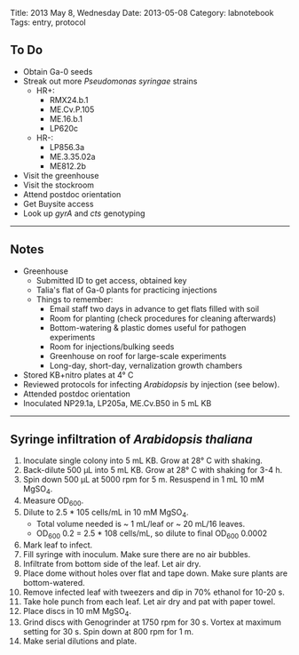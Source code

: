 Title: 2013 May 8, Wednesday
Date: 2013-05-08
Category: labnotebook
Tags: entry, protocol

## To Do ##

- Obtain Ga-0 seeds
- Streak out more _Pseudomonas syringae_ strains
    - HR+:
        - RMX24.b.1
        - ME.Cv.P.105
        - ME.16.b.1
        - LP620c
    - HR-:
        - LP856.3a
        - ME.3.35.02a
        - ME812.2b
- Visit the greenhouse
- Visit the stockroom
- Attend postdoc orientation
- Get Buysite access
- Look up _gyrA_ and _cts_ genotyping

***

## Notes ##

- Greenhouse
    - Submitted ID to get access, obtained key
    - Talia's flat of Ga-0 plants for practicing injections
    - Things to remember:
        - Email staff two days in advance to get flats filled with soil
        - Room for planting (check procedures for cleaning afterwards)
        - Bottom-watering & plastic domes useful for pathogen experiments
        - Room for injections/bulking seeds
        - Greenhouse on roof for large-scale experiments
        - Long-day, short-day, vernalization growth chambers
- Stored KB+nitro plates at 4&deg; C
- Reviewed protocols for infecting _Arabidopsis_ by injection (see below). 
- Attended postdoc orientation
- Inoculated NP29.1a, LP205a, ME.Cv.B50 in 5 mL KB 

***

## Syringe infiltration of _Arabidopsis thaliana_ ##

1. Inoculate single colony into 5 mL KB. Grow at 28&deg; C with shaking.
2. Back-dilute 500 &micro;L into 5 mL KB. Grow at 28&deg; C with shaking for
   3-4 h.
3. Spin down 500 &micro;L at 5000 rpm for 5 m. Resuspend in 1 mL 10 mM 
   MgSO<sub>4</sub>.
4. Measure OD<sub>600</sub>.
5. Dilute to 2.5 * 10<super>5</super> cells/mL in 10 mM MgSO<sub>4</sub>.
    - Total volume needed is ~ 1 mL/leaf or ~ 20 mL/16 leaves.
    - OD<sub>600</sub> 0.2 = 2.5 * 10<super>8</super> cells/mL, so dilute to
      final OD<sub>600</sub> 0.0002
6. Mark leaf to infect.
7. Fill syringe with inoculum. Make sure there are no air bubbles.
8. Infiltrate from bottom side of the leaf. Let air dry.
9. Place dome without holes over flat and tape down. Make sure plants are 
   bottom-watered.
10. Remove infected leaf with tweezers and dip in 70% ethanol for 10-20 s.
11. Take hole punch from each leaf. Let air dry and pat with paper towel.
12. Place discs in 10 mM MgSO<sub>4</sub>.
13. Grind discs with Genogrinder at 1750 rpm for 30 s. Vortex at maximum
    setting for 30 s. Spin down at 800 rpm for 1 m.
14. Make serial dilutions and plate.
